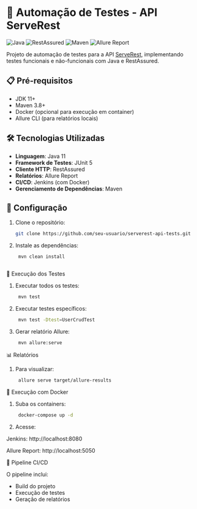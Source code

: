# 🚀 Automação de Testes - API ServeRest

![Java](https://img.shields.io/badge/Java-17%2B-blue)
![RestAssured](https://img.shields.io/badge/RestAssured-5.3.0-green)
![Maven](https://img.shields.io/badge/Maven-3.8.6-orange)
![Allure Report](https://img.shields.io/badge/Allure_Report-2.24.0-ff69b4)

Projeto de automação de testes para a API [ServeRest](https://serverest.dev), implementando testes funcionais e não-funcionais com Java e RestAssured.

## 📋 Pré-requisitos

- JDK 11+
- Maven 3.8+
- Docker (opcional para execução em container)
- Allure CLI (para relatórios locais)

## 🛠️ Tecnologias Utilizadas

- **Linguagem**: Java 11
- **Framework de Testes**: JUnit 5
- **Cliente HTTP**: RestAssured
- **Relatórios**: Allure Report
- **CI/CD**: Jenkins (com Docker)
- **Gerenciamento de Dependências**: Maven

## 🔧 Configuração

1. Clone o repositório:
   ```bash
   git clone https://github.com/seu-usuario/serverest-api-tests.git
   
2. Instale as dependências:
   ```bash
    mvn clean install



🚀 Execução dos Testes

1. Executar todos os testes:
   ```bash
    mvn test

2. Executar testes específicos:
   ```bash
    mvn test -Dtest=UserCrudTest
   
3. Gerar relatório Allure:
   ```bash
    mvn allure:serve


📊 Relatórios

1. Para visualizar:
   ```bash
    allure serve target/allure-results


🐳 Execução com Docker

1. Suba os containers:
   ```bash
    docker-compose up -d

2. Acesse:

Jenkins: http://localhost:8080

Allure Report: http://localhost:5050



🔄 Pipeline CI/CD

O pipeline inclui:

- Build do projeto
- Execução de testes
- Geração de relatórios